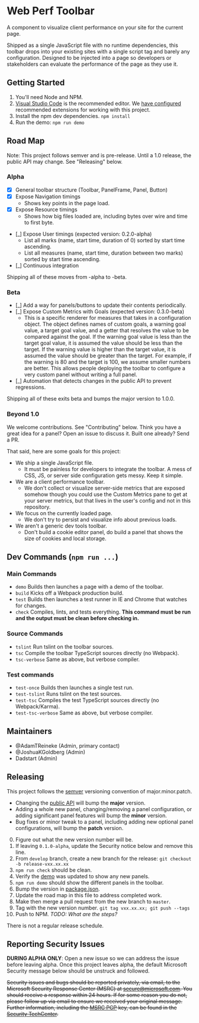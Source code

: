 # Web Perf Toolbar
A component to visualize client performance on your site for the current page.

Shipped as a single JavaScript file with no runtime dependencies, this toolbar drops into your existing sites with a single script tag and barely any configuration. Designed to be injected into a page so developers or stakeholders can evaluate the performance of the page as they use it.

## Getting Started

1. You'll need Node and NPM.
2. [Visual Studio Code](https://code.visualstudio.com/) is the recommended editor. We [have configured](./.vscode/extensions.json) recommended extensions for working with this project.
3. Install the npm dev dependencies. `npm install`
4. Run the demo: `npm run demo`

## Road Map

Note: This project follows semver and is pre-release. Until a 1.0 release, the public API may change. See "Releasing" below.

### Alpha
- [x] General toolbar structure (Toolbar, PanelFrame, Panel, Button)
- [x] Expose Navigation timings
  - Shows key points in the page load.
- [x] Expose Resource timings
  - Shows how big files loaded are, including bytes over wire and time to first byte.
- [_] Expose User timings (expected version: 0.2.0-alpha)
  - List all marks (name, start time, duration of 0) sorted by start time ascending.
  - List all measures (name, start time, duration between two marks) sorted by start time ascending.
- [_] Continuous integration

Shipping all of these moves from -alpha to -beta.

### Beta
- [_] Add a way for panels/buttons to update their contents periodically.
- [_] Expose Custom Metrics with Goals (expected version: 0.3.0-beta)
  - This is a specific renderer for measures that takes in a configuration object. The object defines names of custom goals, a warning goal value, a target goal value, and a getter that resolves the value to be compared against the goal. If the warning goal value is less than the target goal value, it is assumed the value should be less than the target. If the warning value is higher than the target value, it is assumed the value should be greater than the target. For example, if the warning is 80 and the target is 100, we assume smaller numbers are better. This allows people deploying the toolbar to configure a very custom panel without writing a full panel.
- [_] Automation that detects changes in the public API to prevent regressions.

Shipping all of these exits beta and bumps the major version to 1.0.0.

### Beyond 1.0
We welcome contributions. See "Contributing" below. Think you have a great idea for a panel? Open an issue to discuss it. Built one already? Send a PR.

That said, here are some goals for this project:
- We ship a single JavaScript file.
  - It must be painless for developers to integrate the toolbar. A mess of CSS, JS, or server side configuration gets messy. Keep it simple.
- We are a client performance toolbar.
  - We don't collect or visualize server-side metrics that are exposed somehow though you could use the Custom Metrics pane to get at your server metrics, but that lives in the user's config and not in this repository.
- We focus on the currently loaded page.
  - We don't try to persist and visualize info about previous loads.
- We aren't a generic dev tools toolbar.
  - Don't build a cookie editor panel, do build a panel that shows the size of cookies and local storage.

## Dev Commands (`npm run ...`)

### Main Commands
- `demo` Builds then launches a page with a demo of the toolbar.
- `build` Kicks off a Webpack production build.
- `test` Builds then launches a test runner in IE and Chrome that watches for changes.
- `check` Compiles, lints, and tests everything. **This command must be run and the output must be clean before checking in.**

### Source Commands
- `tslint` Run tslint on the toolbar sources.
- `tsc` Compile the toolbar TypeScript sources directly (no Webpack).
- `tsc-verbose` Same as above, but verbose compiler.

### Test commands
- `test-once` Builds then launches a single test run.
- `test-tslint` Runs tslint on the test sources.
- `test-tsc` Compiles the test TypeScript sources directly (no Webpack/Karma).
- `test-tsc-verbose` Same as above, but verbose compiler.
## Maintainers
- @AdamTReineke (Admin, primary contact)
- @JoshuaKGoldberg (Admin)
- Dadstart (Admin)

## Releasing
This project follows the [semver](https://semver.org/) versioning convention of major.minor.patch.

- Changing the [public API](./src/toolbar.ts) will bump the **major** version.
- Adding a whole new panel, changing/removing a panel configuration, or adding significant panel features will bump the **minor** version.
- Bug fixes or minor tweak to a panel, including adding new optional panel configurations, will bump the **patch** version.

0. Figure out what the new version number will be.
0. If leaving `0.1.0-alpha`, update the Security notice below and remove this line.
1. From `develop` branch, create a new branch for the release: `git checkout -b release-vxx.xx.xx`
2. `npm run check` should be clean.
3. Verify the [demo](./index.html) was updated to show any new panels.
4. `npm run demo` should show the different panels in the toolbar.
5. Bump the version in [package.json](./package.json).
6. Update the road map in this file to address completed work.
7. Make then merge a pull request from the new branch to `master`.
8. Tag with the new version number. `git tag vxx.xx.xx; git push --tags`
9. Push to NPM. *TODO: What are the steps?*

There is not a regular release schedule.

## Reporting Security Issues

**DURING ALPHA ONLY**: Open a new issue so we can address the issue before leaving alpha. Once this project leaves alpha, the default Microsoft Security message below should be unstruck and followed.

~~Security issues and bugs should be reported privately, via email, to the Microsoft Security
Response Center (MSRC) at [secure@microsoft.com](mailto:secure@microsoft.com). You should
receive a response within 24 hours. If for some reason you do not, please follow up via
email to ensure we received your original message. Further information, including the
[MSRC PGP](https://technet.microsoft.com/en-us/security/dn606155) key, can be found in
the [Security TechCenter](https://technet.microsoft.com/en-us/security/default).~~
